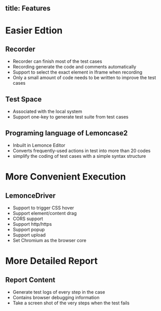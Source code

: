 title: Features
---
# Easier Edtion
## Recorder
- Recorder can finish most of the test cases
- Recording generate the code and comments automatically
- Support to select the exact element in Iframe when recording
- Only a small amount of code needs to be written to improve the test cases

## Test Space
- Associated with the local system
- Support one-key to generate test suite from test cases

## Programing language of Lemoncase2
- Inbuilt in Lemonce Editor
- Converts frequently-used actions in test into more than 20 codes
- simplify the coding of test cases with a simple syntax structure

# More Convenient Execution
## LemonceDriver
- Support to trigger CSS hover
- Support element/content drag
- CORS support
- Support http/https
- Support popup
- Support upload
- Set Chromium as the browser core

# More Detailed Report
## Report Content
- Generate test logs of every step in the case
- Contains browser debugging information
- Take a screen shot of the very steps when the test fails